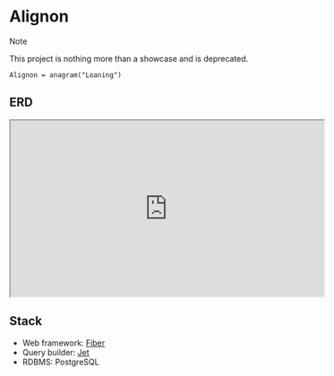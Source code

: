 # Alignon

> [!NOTE]
> This project is nothing more than a showcase and is deprecated.

`Alignon = anagram("Loaning")`

## ERD

<iframe width="560" height="315" src='https://dbdiagram.io/e/66c48707a346f9518c90ca7c/66d5302deef7e08f0e616bbf'> </iframe>

## Stack

- Web framework: [Fiber](https://gofiber.io/)
- Query builder: [Jet](https://github.com/go-jet/jet)
- RDBMS: PostgreSQL